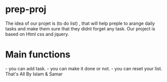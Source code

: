 # prep-proj
The idea of our projet is (to do list) , that will help preple to arange  daily tasks  and make them sure that they didnt forget any task.
Our project is based on Html css and jquery.
<h1> Main functions </h1>
- you can add task.
- you can make it done or not.
- you can reset your list.
That's All 
By Islam & Samar 
